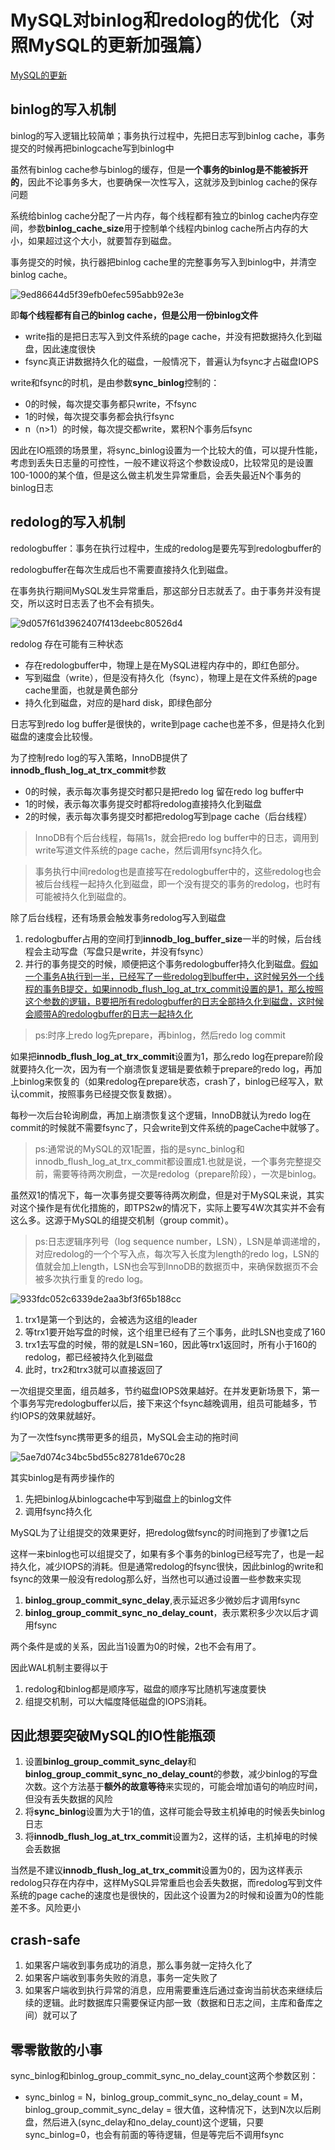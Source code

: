 # MySQL对binlog和redolog的优化（对照MySQL的更新加强篇）

[MySQL的更新]( MySQL的更新.md)

## binlog的写入机制

binlog的写入逻辑比较简单；事务执行过程中，先把日志写到binlog cache，事务提交的时候再把binlogcache写到binlog中

虽然有binlog cache参与binlog的缓存，但是**一个事务的binlog是不能被拆开的**，因此不论事务多大，也要确保一次性写入，这就涉及到binlog cache的保存问题

系统给binlog cache分配了一片内存，每个线程都有独立的binlog cache内存空间，参数**binlog_cache_size**用于控制单个线程内binlog cache所占内存的大小，如果超过这个大小，就要暂存到磁盘。

事务提交的时候，执行器把binlog cache里的完整事务写入到binlog中，并清空binlog cache。

![9ed86644d5f39efb0efec595abb92e3e](MySQL的binlog和redolog的优化.assets/9ed86644d5f39efb0efec595abb92e3e.png)

即**每个线程都有自己的binlog cache，但是公用一份binlog文件**

- write指的是把日志写入到文件系统的page cache，并没有把数据持久化到磁盘，因此速度很快
- fsync真正讲数据持久化的磁盘，一般情况下，普遍认为fsync才占磁盘IOPS

write和fsync的时机，是由参数**sync_binlog**控制的：

- 0的时候，每次提交事务都只write，不fsync
- 1的时候，每次提交事务都会执行fsync
- n（n>1）的时候，每次提交都write，累积N个事务后fsync

因此在IO瓶颈的场景里，将sync_binlog设置为一个比较大的值，可以提升性能，考虑到丢失日志量的可控性，一般不建议将这个参数设成0，比较常见的是设置100-1000的某个值，但是这么做主机发生异常重启，会丢失最近N个事务的binlog日志

## redolog的写入机制

redologbuffer：事务在执行过程中，生成的redolog是要先写到redologbuffer的

redologbuffer在每次生成后也不需要直接持久化到磁盘。

在事务执行期间MySQL发生异常重启，那这部分日志就丢了。由于事务并没有提交，所以这时日志丢了也不会有损失。

![9d057f61d3962407f413deebc80526d4](MySQL的binlog和redolog的优化.assets/9d057f61d3962407f413deebc80526d4.png)

redolog 存在可能有三种状态

- 存在redologbuffer中，物理上是在MySQL进程内存中的，即红色部分。
- 写到磁盘（write），但是没有持久化（fsync），物理上是在文件系统的page cache里面，也就是黄色部分
- 持久化到磁盘，对应的是hard disk，即绿色部分

日志写到redo log buffer是很快的，write到page cache也差不多，但是持久化到磁盘的速度会比较慢。

为了控制redo log的写入策略，InnoDB提供了**innodb_flush_log_at_trx_commit**参数

- 0的时候，表示每次事务提交时都只是把redo log 留在redo log buffer中
- 1的时候，表示每次事务提交时都将redolog直接持久化到磁盘
- 2的时候，表示每次事务提交时都把redolog写到page cache（后台线程）

> InnoDB有个后台线程，每隔1s，就会把redo log buffer中的日志，调用到write写道文件系统的page cache，然后调用fsync持久化。

> 事务执行中间redolog也是直接写在redologbuffer中的，这些redolog也会被后台线程一起持久化到磁盘，即一个没有提交的事务的redolog，也时有可能被持久化到磁盘的。

除了后台线程，还有场景会触发事务redolog写入到磁盘

1. redologbuffer占用的空间打到**innodb_log_buffer_size**一半的时候，后台线程会主动写盘（写盘只是write，并没有fsync）
2. 并行的事务提交的时候，顺便把这个事务redologbuffer持久化到磁盘。<u>假如一个事务A执行到一半，已经写了一些redolog到buffer中，这时候另外一个线程的事务B提交，如果innodb_flush_log_at_trx_commit设置的是1，那么按照这个参数的逻辑，B要把所有redologbuffer的日志全部持久化到磁盘，这时候会顺带A的redologbuffer的日志一起持久化</u>

> ps:时序上redo log先prepare，再binlog，然后redo log commit

如果把**innodb_flush_log_at_trx_commit**设置为1，那么redo log在prepare阶段就要持久化一次，因为有一个崩溃恢复逻辑是要依赖于prepare的redo log，再加上binlog来恢复的（如果redolog在prepare状态，crash了，binlog已经写入，默认commit，按照事务已经提交恢复数据）。

每秒一次后台轮询刷盘，再加上崩溃恢复这个逻辑，InnoDB就认为redo log在commit的时候就不需要fsync了，只会write到文件系统的pageCache中就够了。

> ps:通常说的MySQL的双1配置，指的是sync_binlog和innodb_flush_log_at_trx_commit都设置成1.也就是说，一个事务完整提交前，需要等待两次刷盘，一次是redolog（prepare阶段），一次是binlog。

虽然双1的情况下，每一次事务提交要等待两次刷盘，但是对于MySQL来说，其实对这个操作是有优化措施的，即TPS2w的情况下，实际上要写4W次其实并不会有这么多。这源于MySQL的组提交机制（group commit）。

> ps:日志逻辑序列号（log sequence number，LSN），LSN是单调递增的，对应redolog的一个个写入点，每次写入长度为length的redo log，LSN的值就会加上length，LSN也会写到InnoDB的数据页中，来确保数据页不会被多次执行重复的redo log。

![933fdc052c6339de2aa3bf3f65b188cc](MySQL的binlog和redolog的优化.assets/933fdc052c6339de2aa3bf3f65b188cc-1598756326188.png)

1. trx1是第一个到达的，会被选为这组的leader
2. 等trx1要开始写盘的时候，这个组里已经有了三个事务，此时LSN也变成了160
3. trx1去写盘的时候，带的就是LSN=160，因此等trx1返回时，所有小于160的redolog，都已经被持久化到磁盘
4. 此时，trx2和trx3就可以直接返回了

一次组提交里面，组员越多，节约磁盘IOPS效果越好。在并发更新场景下，第一个事务写完redologbuffer以后，接下来这个fsync越晚调用，组员可能越多，节约IOPS的效果就越好。

为了一次性fsync携带更多的组员，MySQL会主动的拖时间

![5ae7d074c34bc5bd55c82781de670c28](MySQL的binlog和redolog的优化.assets/5ae7d074c34bc5bd55c82781de670c28.png)

其实binlog是有两步操作的

1. 先把binlog从binlogcache中写到磁盘上的binlog文件
2. 调用fsync持久化

MySQL为了让组提交的效果更好，把redolog做fsync的时间拖到了步骤1之后

这样一来binlog也可以组提交了，如果有多个事务的binlog已经写完了，也是一起持久化，减少IOPS的消耗。但是通常redolog的fsync很快，因此binlog的write和fsync的效果一般没有redolog那么好，当然也可以通过设置一些参数来实现

1. **binlog_group_commit_sync_delay**,表示延迟多少微妙后才调用fsync
2. **binlog_group_commit_sync_no_delay_count**，表示累积多少次以后才调用fsync

两个条件是或的关系，因此当1设置为0的时候，2也不会有用了。

因此WAL机制主要得以于

1. redolog和binlog都是顺序写，磁盘的顺序写比随机写速度要快
2. 组提交机制，可以大幅度降低磁盘的IOPS消耗。

## 因此想要突破MySQL的IO性能瓶颈

1. 设置**binlog_group_commit_sync_delay**和**binlog_group_commit_sync_no_delay_count**的参数，减少binlog的写盘次数。这个方法基于**额外的故意等待**来实现的，可能会增加语句的响应时间，但没有丢失数据的风险
2. 将**sync_binlog**设置为大于1的值，这样可能会导致主机掉电的时候丢失binlog日志
3. 将**innodb_flush_log_at_trx_commit**设置为2，这样的话，主机掉电的时候会丢数据

当然是不建议**innodb_flush_log_at_trx_commit**设置为0的，因为这样表示redolog只存在内存中，这样MySQL异常重启也会丢失数据，而redolog写到文件系统的page cache的速度也是很快的，因此这个设置为2的时候和设置为0的性能差不多。风险更小

## crash-safe

1. 如果客户端收到事务成功的消息，那么事务就一定持久化了
2. 如果客户端收到事务失败的消息，事务一定失败了
3. 如果客户端收到执行异常的消息，应用需要重连后通过查询当前状态来继续后续的逻辑。此时数据库只需要保证内部一致（数据和日志之间，主库和备库之间）就可以了

## 零零散散的小事

sync_binlog和binlog_group_commit_sync_no_delay_count这两个参数区别：

-  sync_binlog = N，binlog_group_commit_sync_no_delay_count = M，binlog_group_commit_sync_delay = 很大值，这种情况下，达到N次以后刷盘，然后进入(sync_delay和no_delay_count)这个逻辑，只要sync_binlog=0，也会有前面的等待逻辑，但是等完后不调用fsync

